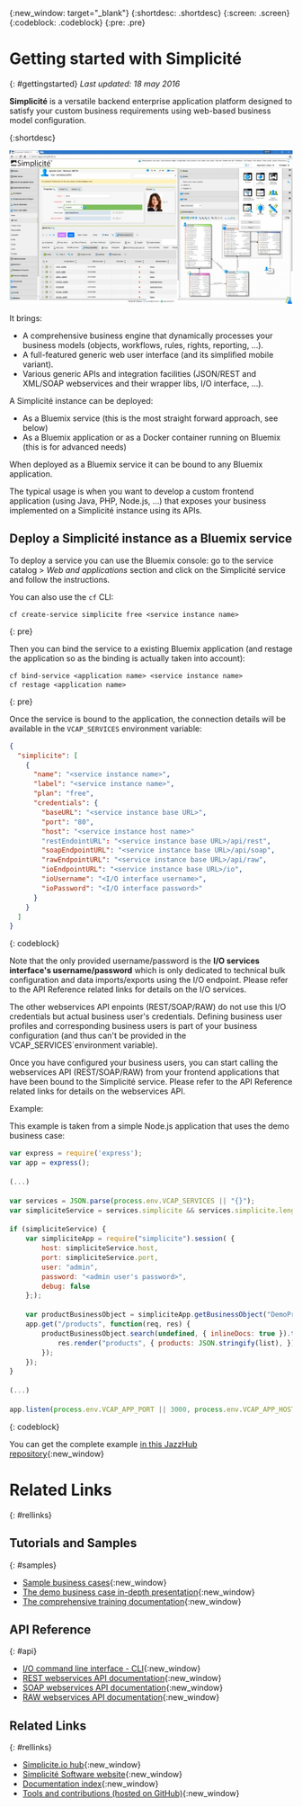 {:new_window: target="_blank"}
{:shortdesc: .shortdesc}
{:screen: .screen}
{:codeblock: .codeblock}
{:pre: .pre}

# Getting started with Simplicit&eacute;
{: #gettingstarted}
*Last updated: 18 may 2016*

**Simplicit&eacute;** is a versatile backend enterprise application platform designed to satisfy
your custom business requirements using web-based business model configuration.

{:shortdesc}

![Screenshot](screenshot.jpg)

It brings:

* A comprehensive business engine that dynamically processes your business models (objects, workflows, rules, rights, reporting, ...).
* A full-featured generic web user interface (and its simplified mobile variant).
* Various generic APIs and integration facilities (JSON/REST and XML/SOAP webservices and their wrapper libs, I/O interface, ...).

A Simplicit&eacute; instance can be deployed:

* As a Bluemix service (this is the most straight forward approach, see below)
* As a Bluemix application or as a Docker container running on Bluemix (this is for advanced needs)

When deployed as a Bluemix service it can be bound to any Bluemix application.

The typical usage is when you want to develop a custom frontend application (using Java, PHP, Node.js, ...) that exposes
your business implemented on a Simplicit&eacute; instance using its APIs.

## Deploy a Simplicit&eacute; instance as a Bluemix service

To deploy a service you can use the Bluemix console: go to the service catalog &gt; _Web and applications_ section
and click on the Simplicit&eacute; service and follow the instructions.

You can also use the `cf` CLI:

```
cf create-service simplicite free <service instance name>
```
{: pre}

Then you can bind the service to a existing Bluemix application
(and restage the application so as the binding is actually taken into account):

```
cf bind-service <application name> <service instance name>
cf restage <application name>
```
{: pre}

Once the service is bound to the application, the connection details will be available in the `VCAP_SERVICES` environment variable:

```json
{
  "simplicite": [
    {
      "name": "<service instance name>",
      "label": "<service instance name>",
      "plan": "free",
      "credentials": {
        "baseURL": "<service instance base URL>",
        "port": "80",
        "host": "<service instance host name>"
        "restEndointURL": "<service instance base URL>/api/rest",
        "soapEndpointURL": "<service instance base URL>/api/soap",
        "rawEndpointURL": "<service instance base URL>/api/raw",
        "ioEndpointURL": "<service instance base URL>/io",
        "ioUsername": "<I/O interface username>",
        "ioPassword": "<I/O interface password>"
      }
    }
  ]
}
```
{: codeblock}

Note that the only provided username/password is the **I/O services interface's username/password** which is only dedicated to technical bulk
configuration and data imports/exports using the I/O endpoint. Please refer to the API Reference related links for details on the I/O services.

The other webservices API enpoints (REST/SOAP/RAW) do not use this I/O credentials but actual business user's credentials. Defining business
user profiles and corresponding business users is part of your business configuration (and thus can't be provided in the
VCAP_SERVICES`environment variable).

Once you have configured your business users, you can start calling the webservices API (REST/SOAP/RAW) from your frontend applications that have
been bound to the Simplicit&eacute; service. Please refer to the API Reference related links for details on the webservices API.

Example:

This example is taken from a simple Node.js application that uses the demo business case:

```javascript
var express = require('express');
var app = express();

(...)

var services = JSON.parse(process.env.VCAP_SERVICES || "{}");
var simpliciteService = services.simplicite && services.simplicite.length > 0 ? services.simplicite[0].credentials : null;

if (simpliciteService) {
	var simpliciteApp = require("simplicite").session( {
		host: simpliciteService.host,
		port: simpliciteService.port,
		user: "admin",
		password: "<admin user's password>",
		debug: false
	};);

	var productBusinessObject = simpliciteApp.getBusinessObject("DemoProduct");
	app.get("/products", function(req, res) {
		productBusinessObject.search(undefined, { inlineDocs: true }).then(function(list) {
			res.render("products", { products: JSON.stringify(list), });
		});
	});
}

(...)

app.listen(process.env.VCAP_APP_PORT || 3000, process.env.VCAP_APP_HOST || "localhost");
```
{: codeblock}

You can get the complete example [in this JazzHub repository](https://hub.jazz.net/git/simplicite/simplicite-node){:new_window}

# Related Links
{: #rellinks}

## Tutorials and Samples
{: #samples}

* [Sample business cases](https://www.simplicite.io/resources/modules/){:new_window}
* [The demo business case in-depth presentation](https://www.simplicite.io/resources/demo.pdf){:new_window}
* [The comprehensive training documentation](https://www.simplicite.io/resources/training/){:new_window}

## API Reference
{: #api}

* [I/O command line interface - CLI](https://www.simplicite.io/resources/documentation/02-integration/io-commandline.md){:new_window}
* [REST webservices API documentation](https://www.simplicite.io/resources/documentation/02-integration/rest-services.md){:new_window}
* [SOAP webservices API documentation](https://www.simplicite.io/resources/documentation/02-integration/soap-services.md){:new_window}
* [RAW webservices API documentation](https://www.simplicite.io/resources/documentation/02-integration/raw-services.md){:new_window}

## Related Links
{: #rellinks}

* [Simplicite.io hub](https://www.simplicite.io){:new_window}
* [Simplicité Software website](https://www.simplicitesoftware.com){:new_window}
* [Documentation index](https://www.simplicite.io/resources/documentation/index.md){:new_window}
* [Tools and contributions (hosted on GitHub)](https://github.com/simplicitesoftware?tab=repositories){:new_window}
